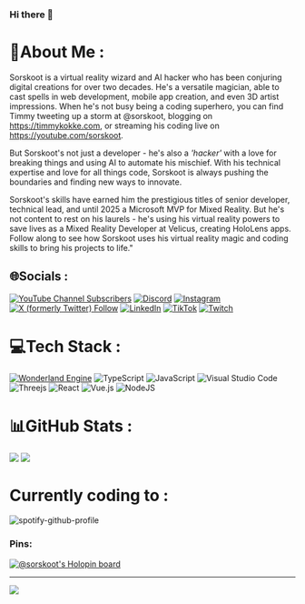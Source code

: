### Hi there 👋

<!--
**sorskoot/Sorskoot** is a ✨ _special_ ✨ repository because its `README.md` (this file) appears on your GitHub profile.
-->

# 💫About Me :
Sorskoot is a virtual reality wizard and AI hacker who has been conjuring digital creations for over two decades. He's a versatile magician, able to cast spells in web development, mobile app creation, and even 3D artist impressions. When he's not busy being a coding superhero, you can find Timmy tweeting up a storm at @sorskoot, blogging on https://timmykokke.com, or streaming his coding live on https://youtube.com/sorskoot.

But Sorskoot's not just a developer - he's also a *'hacker'* with a love for breaking things and using AI to automate his mischief. With his technical expertise and love for all things code, Sorskoot is always pushing the boundaries and finding new ways to innovate.

Sorskoot's skills have earned him the prestigious titles of senior developer, technical lead, and until 2025 a Microsoft MVP for Mixed Reality. But he's not content to rest on his laurels - he's using his virtual reality powers to save lives as a Mixed Reality Developer at Velicus, creating HoloLens apps. Follow along to see how Sorskoot uses his virtual reality magic and coding skills to bring his projects to life."

## 🌐Socials :
[![YouTube Channel Subscribers](https://img.shields.io/youtube/channel/subscribers/UCce5_8Mm8ioo7PKPsTP93zQ?style=flat&logo=YouTube&label=YouTube&labelColor=ff0000&color=444444)](https://youtube.com/c/sorskoot) [![Discord](https://img.shields.io/badge/Discord-%237289DA.svg?logo=discord&logoColor=white)](htttps://discord.gg/webxr) [![Instagram](https://img.shields.io/badge/Instagram-%23E4405F.svg?logo=Instagram&logoColor=white)](https://instagram.com/sorskootcodes) [![X (formerly Twitter) Follow](https://img.shields.io/twitter/follow/sorskoot?style=flat&logo=X&logoColor=white&labelColor=000000&color=000000)](https://twitter.com/sorskoot) [![LinkedIn](https://img.shields.io/badge/LinkedIn-%230077B5.svg?logo=linkedin&logoColor=white)](https://linkedin.com/in/timmykokke) [![TikTok](https://img.shields.io/badge/TikTok-%23000000.svg?logo=TikTok&logoColor=white)](https://tiktok.com/@sorskootcodes) [![Twitch](https://img.shields.io/badge/Twitch-%239146FF.svg?logo=Twitch&logoColor=white)](https://twitch.tv/sorskoot) 

# 💻Tech Stack :
[![Wonderland Engine](https://img.shields.io/badge/Wonderland_Engine-f5008e)](https://wonderlandengine.com) ![TypeScript](https://img.shields.io/badge/TypeScript-3178C6?logo=typescript&logoColor=fff) ![JavaScript](https://img.shields.io/badge/javascript-%23323330.svg?style=flat-square&logo=javascript&logoColor=%23F7DF1E) ![Visual Studio Code](https://custom-icon-badges.demolab.com/badge/Visual%20Studio%20Code-0078d7.svg?logo=vsc&logoColor=white) ![Threejs](https://img.shields.io/badge/threejs-black?style=flat-square&logo=three.js&logoColor=white) ![React](https://img.shields.io/badge/React-%2320232a.svg?logo=react&logoColor=%2361DAFB) ![Vue.js](https://img.shields.io/badge/vuejs-%2335495e.svg?style=flat-square&logo=vuedotjs&logoColor=%234FC08D) ![NodeJS](https://img.shields.io/badge/node.js-6DA55F?style=flat-square&logo=node.js&logoColor=white)

# 📊GitHub Stats :
![](https://github-readme-stats.vercel.app/api?username=sorskoot&theme=radical&hide_border=false&include_all_commits=false&count_private=true) ![](https://github-readme-stats.vercel.app/api/top-langs/?username=sorskoot&theme=radical&hide_border=false&include_all_commits=false&count_private=true&layout=compact&exclude_repo=GameDevTVJam2023)

# Currently coding to : 
![spotify-github-profile](https://spotify-github-profile.kittinanx.com/api/view?uid=sorskoot&cover_image=true&theme=novatorem&show_offline=false&bar_color=a64eb1&bar_color_cover=false)

### Pins:
[![@sorskoot's Holopin board](https://holopin.me/sorskoot)](https://holopin.io/@sorskoot)

---
[![](https://visitcount.itsvg.in/api?id=sorskoot&icon=2&color=11)](https://visitcount.itsvg.in)

